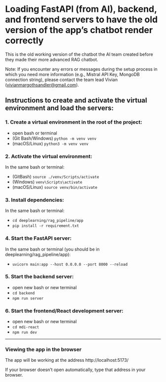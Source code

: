 # Loading FastAPI (from AI), backend, and frontend servers to have the old version of the app’s chatbot render correctly

This is the old working version of the chatbot the AI team created before they made their more advanced RAG chatbot.

Note: If you encounter any errors or messages during the setup process in which you need more information (e.g., Mistral API Key, MongoDB connection string), please contact the team lead Vivian (vivianmargothsandler@gmail.com).

## Instructions to create and activate the virtual environment and load the servers:

### 1. Create a virtual environment in the root of the project:


- open bash or terminal
- (Git Bash/Windows) `python -m venv venv`
- (macOS/Linux) `python3 -m venv venv`


### 2. Activate the virtual environment:


In the same bash or terminal:
- (GitBash) `source ./venv/Scripts/activate`
- (Windows) `venv\Scripts\activate`
- (macOS/Linux) `source venv/bin/activate`


### 3. Install dependencies:

In the same bash or terminal:
- `cd deeplearning/rag_pipeline/app`
- `pip install -r requirement.txt`


### 4. Start the FastAPI server: 

In the same bash or terminal (you should be in deeplearning/rag_pipeline/app):
- `uvicorn main:app --host 0.0.0.0 --port 8000 --reload`

### 5. Start the backend server:

- open new bash or new terminal
- `cd backend`
- `npm run server`

### 6. Start the frontend/React development server:

- open new bash or new terminal
- `cd mdi-react`
- `npm run dev`

---

### Viewing the app in the browser

The app will be working at the address http://localhost:5173/

If your browser doesn’t open automatically, type that address in your browser.
